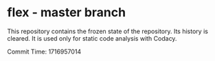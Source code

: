 # flex - master branch

This repository contains the frozen state of the repository.
Its history is cleared. It is used only for static code
analysis with Codacy.

Commit Time: 1716957014